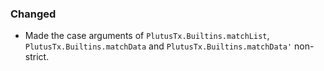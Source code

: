 ### Changed

- Made the case arguments of `PlutusTx.Builtins.matchList`, `PlutusTx.Builtins.matchData`
  and `PlutusTx.Builtins.matchData'` non-strict.

